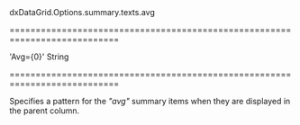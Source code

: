 <!--id-->dxDataGrid.Options.summary.texts.avg<!--/id-->
===========================================================================
<!--default-->'Avg={0}'<!--/default-->
<!--type-->String<!--/type-->
===========================================================================

<!--shortDescription-->
Specifies a pattern for the *"avg"* summary items when they are displayed in the parent column.
<!--/shortDescription-->

<!--fullDescription-->

<!--/fullDescription-->